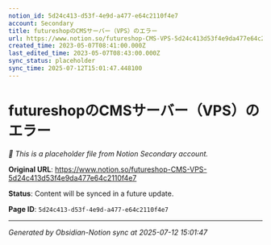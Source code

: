 ```yaml
---
notion_id: 5d24c413-d53f-4e9d-a477-e64c2110f4e7
account: Secondary
title: futureshopのCMSサーバー（VPS）のエラー
url: https://www.notion.so/futureshop-CMS-VPS-5d24c413d53f4e9da477e64c2110f4e7
created_time: 2023-05-07T08:41:00.000Z
last_edited_time: 2023-05-07T08:43:00.000Z
sync_status: placeholder
sync_time: 2025-07-12T15:01:47.448100
---
```


# futureshopのCMSサーバー（VPS）のエラー

*🔄 This is a placeholder file from Notion Secondary account.*

**Original URL**: https://www.notion.so/futureshop-CMS-VPS-5d24c413d53f4e9da477e64c2110f4e7

**Status**: Content will be synced in a future update.

**Page ID**: `5d24c413-d53f-4e9d-a477-e64c2110f4e7`

---

*Generated by Obsidian-Notion sync at 2025-07-12 15:01:47*
